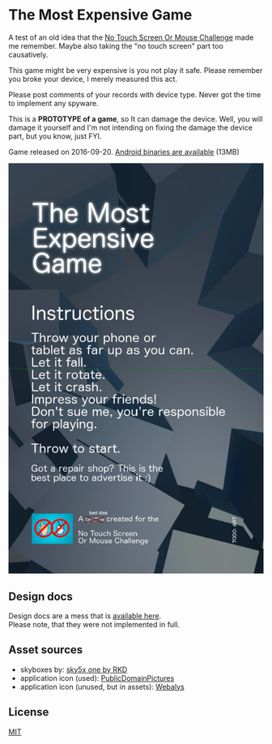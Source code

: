 The Most Expensive Game
=======================

A test of an old idea that the [No Touch Screen Or Mouse Challenge](https://itch.io/jam/no-touch-screen-chalange/rate/86591) made me remember. Maybe also taking the "no touch screen" part too causatively.

This game might be very expensive is you not play it safe. Please remember you broke your device, I merely measured this act.

Please post comments of your records with device type. Never got the time to implement any spyware.

This is a **PROTOTYPE of a game**, so It can damage the device. Well, you will damage it yourself and I'm not intending on fixing the damage the device part, but you know, just FYI.

Game released on 2016-09-20.
[Android binaries are available](https://chanibal.itch.io/the-most-expensive-game) (13MB)

![title page](Docs/Title-page.png)


Design docs
-----------

Design docs are a mess that is [available here](Docs/design.adoc).  
Please note, that they were not implemented in full.


Asset sources
-------------

- skyboxes by: [sky5x one by RKD](https://assetstore.unity.com/packages/2d/textures-materials/sky/sky5x-one-6332)
- application icon (used): [PublicDomainPictures](https://pixabay.com/en/broken-cell-phone-cellular-72161/)
- application icon (unused, but in assets): [Webalys](https://www.iconfinder.com/icons/185091/danger_death_delete_destroy_skull_streamline_icon#size=128)


License
-------

[MIT](LICENSE)
